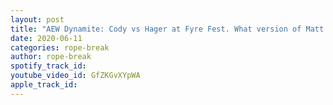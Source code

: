```yaml
---
layout: post
title: "AEW Dynamite: Cody vs Hager at Fyre Fest. What version of Matt Hardy is it? Cage destroys Moxley"
date: 2020-06-11
categories: rope-break
author: rope-break
spotify_track_id: 
youtube_video_id: GfZKGvXYpWA
apple_track_id: 
---
```

